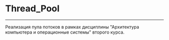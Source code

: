 # Thread_Pool
<hr>

Реализация пула потоков в рамках дисциплины "Архитектура компьютера и операционные системы" второго курса.
